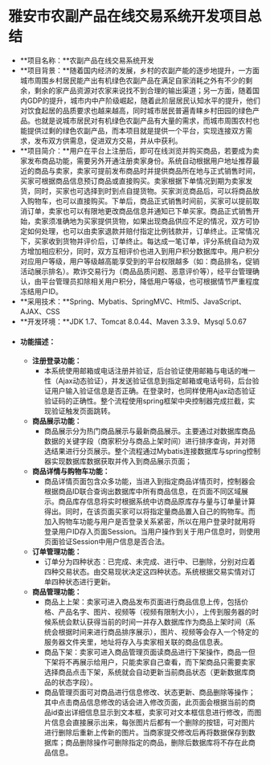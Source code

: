# 雅安市农副产品在线交易系统开发项目总结 #


- **项目名称：**农副产品在线交易系统开发
- **项目背景：**随着国内经济的发展，乡村的农副产能的逐步地提升，一方面城市周围乡村居民能产出有机绿色农副产品在满足自家消耗之外有不少的剩余，剩余的家产品资源对农家来说找不到合理的输出渠道；另一方面，随着国内GDP的提升，城市内中产阶级崛起，随着此阶层居民认知水平的提升，他们对饮食起居的品质要求也越来越高，同时城市居民普遍青睐乡村田园的绿色产品。也就是说城市居民对有机绿色农副产品有大量的需求，而城市周围农村也能提供过剩的绿色农副产品，而本项目就是提供一个平台，实现连接双方需求，发布双方供需息，促进双方交易，并从中获利。
- **项目简介：**用户在平台上注册后，即可在线浏览并购买商品，若要成为卖家发布商品功能，需要另外开通注册卖家身份。系统自动根据用户地址推荐最近的商品与卖家，卖家可提前发布商品时并提供商品所在地与正式销售时间，买家可根据商品信息预订商品或直接购买。卖家根据下单情况到期为卖家发货，同时，买家也可选择到时到点自提货物。买家浏览商品后，可以将商品放入购物车，也可以直接购买。下单后，商品正式销售时间前，买家可以提前取消订单，卖家也可以有限地更改商品信息并通知已下单买家。商品正式销售开始，卖家须准确地为买家提供货物，如果出现商品供应不足的情况，双方可协定如何处理，也可以由卖家退款并赔付指定比例钱款并，订单终止。正常情况下，买家收到货物并评价后，订单终止。每达成一笔订单，评分系统自动为双方增加相应积分，同时，双方互相评价也进入到用户积分数据库中。用户积分对应用户等级，用户等级越高能享受到的平台权限越多（如：商品排名，促销活动展示排名）。欺诈交易行为（商品品质问题、恶意评价等），经平台管理确认，由平台管理员扣除相关用户积分，降低用户等级，也可根据情节严重程度冻结用户ID。
- **采用技术：**Spring、Mybatis、SpringMVC、Html5、JavaScript、AJAX、CSS
- **开发环境：**JDK 1.7、Tomcat 8.0.44、Maven 3.3.9、Mysql 5.0.67
- #### 功能描述： ####
	- **注册登录功能：**
		- 本系统使用邮箱或电话注册并验证，后台验证使用邮箱与电话的唯一性（Ajax动态验证），并发送验证信息到指定邮箱或电话号码，后台验证用户输入验证信息是否正确。在登录时，也同样使用Ajax动态验证验证码的正确性。整个流程使用spring框架中央控制器完成拦截，实现验证触发页面跳转。
	- **商品展示功能：**
		- 商品展示分为热门商品展示与最新商品展示。主要通过对数据库商品数据的关键字段（商家积分与商品上架时间）进行排序查询，并对筛选结果进行分页展示。整个流程通过Mybatis连接数据库与spring控制器实现数据库数据获取并传入到商品展示页面；
	- **商品详情与购物车功能：**
		- 商品详情页面包含众多功能，当进入到指定商品详情页时，控制器会根据商品ID联合查询出数据库中所有商品信息，在页面不同区域展示。商品库存信息将实时根据系统中访商品原库存与量与订单量计算得出。同时，在该页面买家可以将指定量商品置入自己的购物车。而加入购物车功能与用户是否登录关系紧密，所以在用户登录时就用将登录用户ID存入页面Session。当用户操作到关于用户信息时，则使用页面验证Session中用户信息是否合法。
	- **订单管理功能：**
		- 订单分为四种状态：已完成、未完成、进行中、已删除，分别对应着四种交易状态。由交易现状决定这四种状态。系统根据交易实情对订单四种状态进行更新。
	- **商品管理功能：**
		- 商品上上架：卖家可进入商品发布页面进行商品信息上传，包括价格、产品名字、图片、视频等（视频有限制大小），上传到服务器的时候系统会默认获得当前的时间一并存入数据库作为商品上架时间（系统会根据时间来进行商品排序展示），图片、视频等会存入一个特定的服务器文件夹里，地址将存入与卖家相关联的商品信息表。
		- 商品下架：卖家可进入商品管理页面读商品进行下架操作，商品一但下架将不再展示给用户，只能卖家自己查看，而下架商品只需要卖家选择商品点击下架，系统就会自动更新当前商品状态（更新数据库商品的状态字段）。
		- 商品管理页面可对商品进行信息修改、状态更新、商品删除等操作；其中点击商品信息修改的话会进入修改页面，此页面会根据当前的商品id查出详细信息显示到文本框，卖家可对文本框信息进行修改，而图片信息会直接展示出来，每张图片后都有一个删除的按钮，可对图片进行删除后重新上传新的图片。当商家提交修改后再将数据保存到数据库；商品删除操作可删除指定的商品，删除后数据库将不存在此商品信息。

